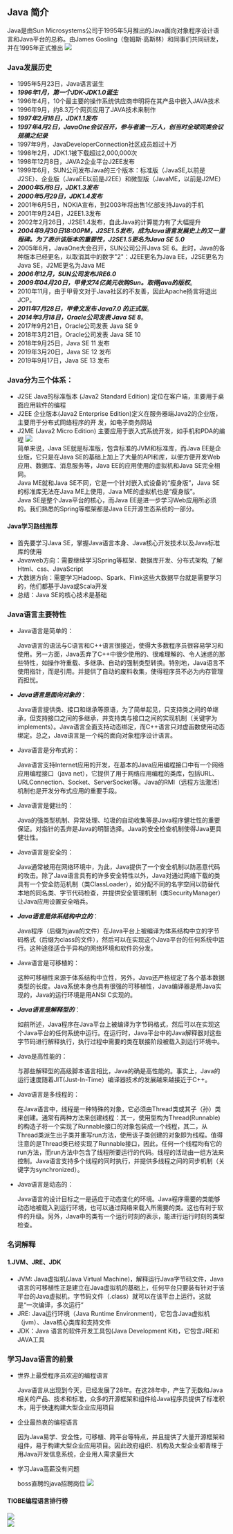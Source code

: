 ## Java 简介
Java是由Sun Microsystems公司于1995年5月推出的Java面向对象程序设计语言和Java平台的总称。由James Gosling（詹姆斯·高斯林）和同事们共同研发，并在1995年正式推出
<img src="..\..\..\img\Java教程\Java入门\java之父.webp" /><br>

### Java发展历史
- 1995年5月23日，Java语言诞生
- ***1996年1月，第一个JDK-JDK1.0诞生***
- 1996年4月，10个最主要的操作系统供应商申明将在其产品中嵌入JAVA技术
- 1996年9月，约8.3万个网页应用了JAVA技术来制作
- ***1997年2月18日，JDK1.1发布***
- ***1997年4月2日，JavaOne会议召开，参与者逾一万人，创当时全球同类会议规模之纪录***
- 1997年9月，JavaDeveloperConnection社区成员超过十万
- 1998年2月，JDK1.1被下载超过2,000,000次
- 1998年12月8日，JAVA2企业平台J2EE发布
- 1999年6月，SUN公司发布Java的三个版本：标准版（JavaSE,以前是J2SE）、企业版（JavaEE以前是J2EE）和微型版（JavaME，以前是J2ME）
- ***2000年5月8日，JDK1.3发布***
- ***2000年5月29日，JDK1.4发布***
- 2001年6月5日，NOKIA宣布，到2003年将出售1亿部支持Java的手机
- 2001年9月24日，J2EE1.3发布
- 2002年2月26日，J2SE1.4发布，自此Java的计算能力有了大幅提升
- ***2004年9月30日18:00PM，J2SE1.5发布，成为Java语言发展史上的又一里程碑。为了表示该版本的重要性，J2SE1.5更名为Java SE 5.0***
- 2005年6月，JavaOne大会召开，SUN公司公开Java SE 6。此时，Java的各种版本已经更名，以取消其中的数字"2"：J2EE更名为Java EE，J2SE更名为Java SE，J2ME更名为Java ME
- ***2006年12月，SUN公司发布JRE6.0***
- ***2009年04月20日，甲骨文74亿美元收购Sun。取得java的版权***。
- 2010年11月，由于甲骨文对于Java社区的不友善，因此Apache扬言将退出JCP。
- ***2011年7月28日，甲骨文发布 Java7.0 的正式版***。
- ***2014年3月18日，Oracle公司发表 Java SE 8***。
- 2017年9月21日，Oracle公司发表 Java SE 9
- 2018年3月21日，Oracle公司发表 Java SE 10
- 2018年9月25日，Java SE 11 发布
- 2019年3月20日，Java SE 12 发布
- 2019年9月17日，Java SE 13 发布

### Java分为三个体系：
- J2SE Java的标准版本 (Java2 Standard Edition) 定位在客户端，主要用于桌面应用软件的编程
- J2EE 企业版本(Java2 Enterprise Edition)定义在服务器端Java2的企业版，主要用于分布式网络程序的开 发，如电子商务网站
- J2ME (Java2 Micro Edition) 主要应用于嵌入式系统开发，如手机和PDA的编程
<img src="..\..\..\img\Java教程\Java入门\J2SE-J2EE-J2ME.png" /><br>
简单来说，Java SE就是标准版，包含标准的JVM和标准库，而Java EE是企业版，它只是在Java SE的基础上加上了大量的API和库，以便方便开发Web应用、数据库、消息服务等，Java EE的应用使用的虚拟机和Java SE完全相同。<br>
Java ME就和Java SE不同，它是一个针对嵌入式设备的“瘦身版”，Java SE的标准库无法在Java ME上使用，Java ME的虚拟机也是“瘦身版”。<br>
Java SE是整个Java平台的核心，而Java EE是进一步学习Web应用所必须的。我们熟悉的Spring等框架都是Java EE开源生态系统的一部分。<br>

#### Java学习路线推荐
- 首先要学习Java SE，掌握Java语言本身、Java核心开发技术以及Java标准库的使用
- Javaweb方向：需要继续学习Spring等框架、数据库开发、分布式架构, 了解Html、css、JavaScript
- 大数据方向：需要学习Hadoop、Spark、Flink这些大数据平台就是需要学习的，他们都基于Java或Scala开发
- 总结：Java SE的核心技术是基础

### Java语言主要特性
- Java语言是简单的：

  Java语言的语法与C语言和C++语言很接近，使得大多数程序员很容易学习和使用。另一方面，Java丢弃了C++中很少使用的、很难理解的、令人迷惑的那些特性，如操作符重载、多继承、自动的强制类型转换。特别地，Java语言不使用指针，而是引用。并提供了自动的废料收集，使得程序员不必为内存管理而担忧。

- ***Java语言是面向对象的***：

    Java语言提供类、接口和继承等原语，为了简单起见，只支持类之间的单继承，但支持接口之间的多继承，并支持类与接口之间的实现机制（关键字为implements）。Java语言全面支持动态绑定，而C++语言只对虚函数使用动态绑定。总之，Java语言是一个纯的面向对象程序设计语言。

- Java语言是分布式的：

    Java语言支持Internet应用的开发，在基本的Java应用编程接口中有一个网络应用编程接口（java net），它提供了用于网络应用编程的类库，包括URL、URLConnection、Socket、ServerSocket等。Java的RMI（远程方法激活）机制也是开发分布式应用的重要手段。

- Java语言是健壮的：

    Java的强类型机制、异常处理、垃圾的自动收集等是Java程序健壮性的重要保证。对指针的丢弃是Java的明智选择。Java的安全检查机制使得Java更具健壮性。

- Java语言是安全的：

    Java通常被用在网络环境中，为此，Java提供了一个安全机制以防恶意代码的攻击。除了Java语言具有的许多安全特性以外，Java对通过网络下载的类具有一个安全防范机制（类ClassLoader），如分配不同的名字空间以防替代本地的同名类、字节代码检查，并提供安全管理机制（类SecurityManager）让Java应用设置安全哨兵。

- ***Java语言是体系结构中立的***：

    Java程序（后缀为java的文件）在Java平台上被编译为体系结构中立的字节码格式（后缀为class的文件），然后可以在实现这个Java平台的任何系统中运行。这种途径适合于异构的网络环境和软件的分发。

- Java语言是可移植的：
    
    这种可移植性来源于体系结构中立性，另外，Java还严格规定了各个基本数据类型的长度。Java系统本身也具有很强的可移植性，Java编译器是用Java实现的，Java的运行环境是用ANSI C实现的。

- ***Java语言是解释型的***：

    如前所述，Java程序在Java平台上被编译为字节码格式，然后可以在实现这个Java平台的任何系统中运行。在运行时，Java平台中的Java解释器对这些字节码进行解释执行，执行过程中需要的类在联接阶段被载入到运行环境中。

- Java是高性能的：

    与那些解释型的高级脚本语言相比，Java的确是高性能的。事实上，Java的运行速度随着JIT(Just-In-Time）编译器技术的发展越来越接近于C++。

- Java语言是多线程的：

    在Java语言中，线程是一种特殊的对象，它必须由Thread类或其子（孙）类来创建。通常有两种方法来创建线程：其一，使用型构为Thread(Runnable)的构造子将一个实现了Runnable接口的对象包装成一个线程，其二，从Thread类派生出子类并重写run方法，使用该子类创建的对象即为线程。值得注意的是Thread类已经实现了Runnable接口，因此，任何一个线程均有它的run方法，而run方法中包含了线程所要运行的代码。线程的活动由一组方法来控制。Java语言支持多个线程的同时执行，并提供多线程之间的同步机制（关键字为synchronized）。

- Java语言是动态的：

    Java语言的设计目标之一是适应于动态变化的环境。Java程序需要的类能够动态地被载入到运行环境，也可以通过网络来载入所需要的类。这也有利于软件的升级。另外，Java中的类有一个运行时刻的表示，能进行运行时刻的类型检查。


### 名词解释
#### 1.JVM、JRE、JDK
- JVM: Java虚拟机(Java Virtual Machine)，解释运行Java字节码文件，Java语言的可移植性正是建立在Java虚拟机的基础上，任何平台只要装有针对于该平台的Java虚拟机，字节码文件（.class）就可以在该平台上运行。这就是“一次编译，多次运行”
- JRE: Java运行环境（Java Runtime Environment)，它包含Java虚拟机（jvm）、Java核心类库和支持文件
- JDK：Java 语言的软件开发工具包(Java Development Kit)，它包含JRE和JAVA工具


### 学习Java语言的前景
- 世界上最受程序员欢迎的编程语言

    Java语言从出现到今天，已经发展了28年。在这28年中，产生了无数和Java相关的产品、技术和标准，众多的开源框架和组件给Java程序员提供了标准积木，用于快速构建大型企业应用项目
- 企业最热衷的编程语言

    因为Java易学、安全性，可移植、跨平台等特点，并且提供了大量开源框架和组件，易于构建大型企业应用项目。因此政府组织、机构及大型企业都青睐于用Java开发信息系统，企业用人需求量巨大
- 学习Java高薪没有问题

    boss直聘的java招聘岗位
    <img src="..\..\..\img\Java教程\Java入门\BOSS.png" /><br>

#### TIOBE编程语言排行榜
<img src="..\..\..\img\Java教程\Java入门\TIOBE排行.png" /><br>
<img src="..\..\..\img\Java教程\Java入门\TIOBE.png" /><br>